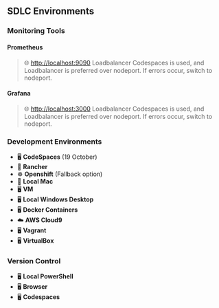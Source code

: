 
## SDLC Environments

### Monitoring Tools

#### Prometheus
> 🌐 [http://localhost:9090](http://localhost:9090)
> Loadbalancer
> Codespaces is used, and Loadbalancer is preferred over nodeport. If errors occur, switch to nodeport.

#### Grafana
> 🌐 [http://localhost:3000](http://localhost:3000)
> Loadbalancer
> Codespaces is used, and Loadbalancer is preferred over nodeport. If errors occur, switch to nodeport.

### Development Environments
- 🖥️ **CodeSpaces** (19 October)
- 🚜 **Rancher**
- ☸️ **Openshift** (Fallback option)
- 🍏 **Local Mac**
- 🖥️ **VM**
- 🖥️ **Local Windows Desktop**
- 🖥️ **Docker Containers**
- ☁️ **AWS Cloud9**
- 🖥️ **Vagrant**
- 🖥️ **VirtualBox**

### Version Control
- 🖥️ **Local PowerShell**
- 🖥️ **Browser**
- 🖥️ **Codespaces**